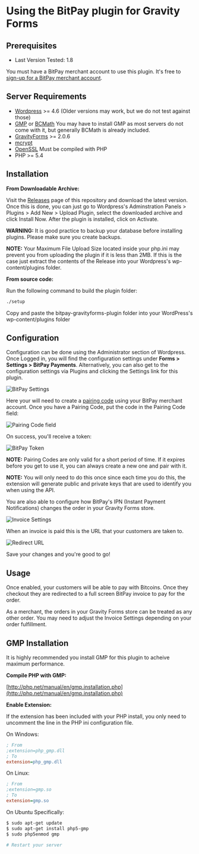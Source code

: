 # Using the BitPay plugin for Gravity Forms

## Prerequisites

* Last Version Tested: 1.8

You must have a BitPay merchant account to use this plugin.  It's free to [sign-up for a BitPay merchant account](https://bitpay.com/start).


## Server Requirements

* [Wordpress](https://wordpress.org/about/requirements/) >= 4.6 (Older versions may work, but we do not test against those)
* [GMP](http://php.net/manual/en/book.gmp.php) or [BCMath](http://php.net/manual/en/book.bc.php) You may have to install GMP as most servers do not come with it, but generally BCMath is already included.
* [GravityForms](http://www.gravityhelp.com/) >= 2.0.6
* [mcrypt](http://us2.php.net/mcrypt)
* [OpenSSL](http://us2.php.net/openssl) Must be compiled with PHP
* PHP >= 5.4

## Installation

**From Downloadable Archive:**

Visit the [Releases](https://github.com/bitpay/gravityforms-plugin/releases/latest) page of
this repository and download the latest version. Once this is done, you can just
go to Wordpress's Adminstration Panels > Plugins > Add New > Upload Plugin, select the downloaded archive and click Install Now.
After the plugin is installed, click on Activate.

**WARNING:** It is good practice to backup your database before installing plugins. Please make sure you create backups.

**NOTE:** Your Maximum File Upload Size located inside your php.ini may prevent you from uploading the plugin if it is less than 2MB. If this is the case just extract the contents of the Release into your Wordpress's wp-content/plugins folder.

**From source code:**

Run the following command to build the plugin folder:

```bash
./setup
```

Copy and paste the bitpay-gravityforms-plugin folder into your WordPress's wp-content/plugins folder

## Configuration

Configuration can be done using the Administrator section of Wordpress.
Once Logged in, you will find the configuration settings under **Forms > Settings > BitPay Payments**.
Alternatively, you can also get to the configuration settings via Plugins and clicking the Settings link for this plugin.

![BitPay Settings](https://raw.githubusercontent.com/aleitner/aleitner.github.io/master/gravityforms/fullSettings2.png "BitPay Settings")

Here your will need to create a [pairing code](https://bitpay.com/api-tokens) using
your BitPay merchant account. Once you have a Pairing Code, put the code in the
Pairing Code field:

![Pairing Code field](https://raw.githubusercontent.com/aleitner/aleitner.github.io/master/gravityforms/pairingCode2.png "Pairing Code field")

On success, you'll receive a token:

![BitPay Token](https://raw.githubusercontent.com/aleitner/aleitner.github.io/master/gravityforms/paired2.png "Bitpay Token")

**NOTE:** Pairing Codes are only valid for a short period of time. If it expires
before you get to use it, you can always create a new one and pair with it.

**NOTE:** You will only need to do this once since each time you do this, the
extension will generate public and private keys that are used to identify you
when using the API.

You are also able to configure how BitPay's IPN (Instant Payment Notifications)
changes the order in your Gravity Forms store.

![Invoice Settings](https://raw.githubusercontent.com/aleitner/aleitner.github.io/master/gravityforms/transactionSpeed.png "Invoice Settings")

When an invoice is paid this is the URL that your customers are taken to.

![Redirect URL](https://raw.githubusercontent.com/aleitner/aleitner.github.io/master/gravityforms/redirectUrl.png "Redirect URL")

Save your changes and you're good to go!

## Usage

Once enabled, your customers will be able to pay with Bitcoins. Once
they checkout they are redirected to a full screen BitPay invoice to pay for
the order.

As a merchant, the orders in your Gravity Forms store can be treated as any other
order. You may need to adjust the Invoice Settings depending on your order
fulfillment.

## GMP Installation

It is highly recommended you install GMP for this plugin to acheive maximum performance.

**Compile PHP with GMP:**

[http://php.net/manual/en/gmp.installation.php](http://php.net/manual/en/gmp.installation.php)

**Enable Extension:**

If the extension has been included with your PHP install, you only need to uncomment the line in the PHP ini configuration file.

On Windows:

```ini
; From
;extension=php_gmp.dll
; To
extension=php_gmp.dll
```

On Linux:

```ini
; From
;extension=gmp.so
; To
extension=gmp.so
```

On Ubuntu Specifically:

```bash
$ sudo apt-get update
$ sudo apt-get install php5-gmp
$ sudo php5enmod gmp

# Restart your server
```

